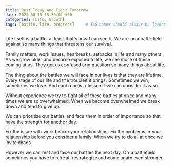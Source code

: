 ```yaml
---
title: Rest Today And Fight Tomorrow 
date: 2022-08-16 15:30:00 +00
categories: [Life, Growth]
tags: [battle, life, progress]     # TAG names should always be lowercase
---
```


Life itself is a battle, at least that's how I can see it. We are on a battlefield against so many things that threatens our survival.

Family matters, work issues, hearbreaks, setbacks in life and many others. As we grow older and become exposed to life, we see more of these coming at us. They get us confused and question so many things about life.

The thing about the battles we will face in our lives is that they are lifetime. Every stage of our life and the troubles it brings. Sometimes we win, sometimes we lose. And each one is a lesson if we can consider it as so.

Without experience we try to fight all of these battles at once and many times we are so overwhelmed. When we become overwhelmed we break down and tend to give up.

We can prioritize our battles and face them in order of importance so that have the strength for another day.

Fix the issue with work before your relationships. Fix the problems in your relationship before you consider a family. When we try to do all at once we invite chaos.

However we can rest and face our battles the next day. On a battlefield sometimes you have to retreat, restrategize and come again even stronger.
